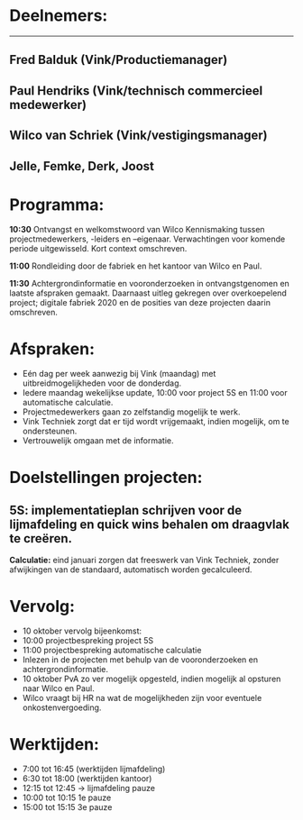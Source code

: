 # Deelnemers:
---
Fred Balduk (Vink/Productiemanager)
---
Paul Hendriks (Vink/technisch commercieel medewerker)
---
Wilco van Schriek  (Vink/vestigingsmanager)
---
Jelle, Femke, Derk, Joost
---

# Programma:
**10:30**      	Ontvangst en welkomstwoord van Wilco
		Kennismaking tussen projectmedewerkers, -leiders en –eigenaar.
		Verwachtingen voor komende periode uitgewisseld.
		Kort context omschreven.

**11:00**	Rondleiding door de fabriek en het kantoor van Wilco en Paul.

**11:30**	Achtergrondinformatie en vooronderzoeken in ontvangstgenomen en laatste afspraken gemaakt. Daarnaast uitleg gekregen 			over overkoepelend project; digitale fabriek 2020 en de posities van deze projecten daarin omschreven. 

# Afspraken:
+	Eén dag per week aanwezig bij Vink (maandag) met uitbreidmogelijkheden voor de donderdag.
+	Iedere maandag wekelijkse update, 10:00 voor project 5S en 11:00 voor automatische calculatie.
+	Projectmedewerkers gaan zo zelfstandig mogelijk te werk.
+	Vink Techniek zorgt dat er tijd wordt vrijgemaakt, indien mogelijk, om te ondersteunen.
+	Vertrouwelijk omgaan met de informatie.

# Doelstellingen projecten:
**5S:** implementatieplan schrijven voor de lijmafdeling en quick wins behalen om draagvlak te creëren.
---
**Calculatie:** eind januari zorgen dat freeswerk van Vink Techniek, zonder afwijkingen van de standaard,  automatisch worden gecalculeerd.

# Vervolg:
+	10 oktober vervolg bijeenkomst:
+	10:00 projectbespreking project 5S
+	11:00 projectbespreking automatische calculatie
+	Inlezen in de projecten met behulp van de vooronderzoeken en achtergrondinformatie.
+	10 oktober PvA zo ver mogelijk opgesteld, indien mogelijk al opsturen naar Wilco en Paul.
+	Wilco vraagt bij HR na wat de mogelijkheden zijn voor eventuele onkostenvergoeding.

# Werktijden:
+	7:00 	tot 	16:45 (werktijden lijmafdeling)
+	6:30 	tot 	18:00 (werktijden kantoor)
+	12:15 	tot 	12:45 -> lijmafdeling pauze
+	10:00	tot	10:15  1e pauze
+	15:00	tot	15:15 3e pauze 

